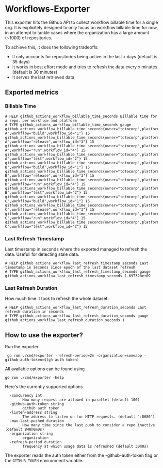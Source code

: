 # Workflows-Exporter

This exporter hits the Github API to collect workflow billable time for a single org.
It is explicitely designed to only focus on workflow billable time for now, in an attempt to tackle cases where the organization has a large amount (~1000) of repositories.

To achieve this, it does the following tradeoffs:

- It only accounts for repositories being active in the last x days (default is 35 days)
- It works in best effort mode and tries to refresh the data every x minutes (default is 30 minutes)
- It serves the last retrieved data

## Exported metrics

### Billable Time

```
# HELP github_actions_workflow_billable_time_seconds Billable time for a repo, per workflow and platform
# TYPE github_actions_workflow_billable_time_seconds gauge
github_actions_workflow_billable_time_seconds{owner="totocorp",platform="UBUNTU",repo="repo-A",workflow="build",workflow_id="1"} 15
github_actions_workflow_billable_time_seconds{owner="totocorp",platform="UBUNTU",repo="repo-A",workflow="release",workflow_id="3"} 15
github_actions_workflow_billable_time_seconds{owner="totocorp",platform="UBUNTU",repo="repo-A",workflow="run",workflow_id="4"} 15
github_actions_workflow_billable_time_seconds{owner="totocorp",platform="UBUNTU",repo="repo-A",workflow="test",workflow_id="2"} 15
github_actions_workflow_billable_time_seconds{owner="totocorp",platform="UBUNTU",repo="repo-B",workflow="build",workflow_id="1"} 15
github_actions_workflow_billable_time_seconds{owner="totocorp",platform="UBUNTU",repo="repo-B",workflow="release",workflow_id="3"} 15
github_actions_workflow_billable_time_seconds{owner="totocorp",platform="UBUNTU",repo="repo-B",workflow="run",workflow_id="4"} 15
github_actions_workflow_billable_time_seconds{owner="totocorp",platform="UBUNTU",repo="repo-B",workflow="test",workflow_id="2"} 15
github_actions_workflow_billable_time_seconds{owner="totocorp",platform="UBUNTU",repo="repo-C",workflow="build",workflow_id="1"} 15
github_actions_workflow_billable_time_seconds{owner="totocorp",platform="UBUNTU",repo="repo-C",workflow="release",workflow_id="3"} 15
github_actions_workflow_billable_time_seconds{owner="totocorp",platform="UBUNTU",repo="repo-C",workflow="run",workflow_id="4"} 15
github_actions_workflow_billable_time_seconds{owner="totocorp",platform="UBUNTU",repo="repo-C",workflow="test",workflow_id="2"} 15
```

### Last Refresh Timestamp

Last timestamp in seconds where the exported managed to refresh the data. Usefull for detecting stale data.

```
# HELP github_actions_workflow_last_refresh_timestamp_seconds Last timestamp in seconds since epoch of the last dataset refresh
# TYPE github_actions_workflow_last_refresh_timestamp_seconds gauge
github_actions_workflow_last_refresh_timestamp_seconds 1.697328e+09
```

### Last Refresh Duration

How much time it took to refresh the whole dataset.

```
# HELP github_actions_workflow_last_refresh_duration_seconds Last refresh duration in seconds
# TYPE github_actions_workflow_last_refresh_duration_seconds gauge
github_actions_workflow_last_refresh_duration_seconds 1
```


## How to use the exporter?

Run the exporter

```
 go run ./cmd/exporter -refresh-period=2m -organization=someapp -github-auth-token=$(gh auth token)
```

All available options can be found using

```
go run ./cmd/exporter -help
```

Here's the currently supported options

```
  -concurency int
        How many request are allowed in parallel (default 100)
  -github-auth-token string
        github auth token
  -listen-address string
        The address to listen on for HTTP requests. (default ":8080")
  -max-last-pushed duration
        How many time since the last push to consider a repo inactive (default 840h0m0s)
  -organization string
        organization
  -refresh-period duration
        frequency at which usage data is refreshed (default 30m0s)
```

The exporter reads the auth token either from the -github-auth-token flag or the `GITHUB_TOKEN` environment variable.

